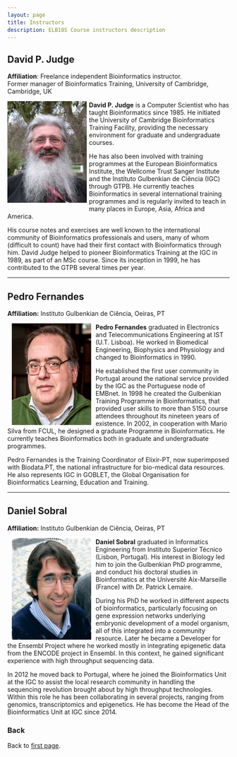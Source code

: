 ```yaml
---
layout: page
title: Instructors
description: ELB18S Course instructors description
---
```

## David P. Judge
**Affiliation**: Freelance independent Bioinformatics instructor.<br/> Former manager of Bioinformatics Training, University of Cambridge, Cambridge, UK

<img src="./Images/Instructors/David_Judge.jpg" height="230" width="180" align="left" style="margin-right: 1%; margin-bottom: 0.5em;">

**David P. Judge** is a Computer Scientist who has taught Bioinformatics since 1985. He initiated the University of Cambridge Bioinformatics Training Facility, providing the necessary environment for graduate and undergraduate courses. 

He has also been involved with training programmes at the European Bioinformatics Institute, the Wellcome Trust Sanger Institute and the Instituto Gulbenkian de Ciência (IGC) through GTPB. He currently teaches Bioinformatics in several international training programmes and is regularly invited to teach in many places in Europe, Asia, Africa and America.

His course notes and exercises are well known to the international community of Bioinformatics professionals and users, many of whom (difficult to count) have had their first contact with Bioinformatics through him. David Judge helped to pioneer Bioinformatics Training at the IGC in 1989, as part of an MSc course. Since its inception in 1999, he has contributed to the GTPB several times per year.

---

## Pedro Fernandes
**Affiliation:** Instituto Gulbenkian de Ciência, Oeiras, PT

  <img src="./Images/Instructors/Pedro_F.jpg" height="230" width="180" align="left" style="margin:0px 10px"> 

**Pedro Fernandes** graduated in Electronics and Telecommunications Engineering at IST (U.T. Lisboa). He worked in Biomedical Engineering, Biophysics and Physiology and changed to Bioinformatics in 1990. 

He established the first user community in Portugal around the national service provided by the IGC as the Portuguese node of EMBnet. In 1998 he created the Gulbenkian Training Programme in Bioinformatics, that provided user skills to more than 5150 course attendees throughout its nineteen years of existence. In 2002, in cooperation with Mario Silva from FCUL, he designed a graduate Programme in Bioinformatics. He currently teaches Bioinformatics both in graduate and undergraduate programmes. 

Pedro Fernandes is the Training Coordinator of Elixir-PT, now superimposed with Biodata.PT, the national infrastructure for bio-medical data resources. He also represents IGC in GOBLET, the Global Organisation for Bioinformatics Learning, Education and Training.

---

## Daniel Sobral
**Affiliation:** Instituto Gulbenkian de Ciência, Oeiras, PT

   <img src="./Images/Instructors/Daniel_Sobral.jpg" height="230" width="180" align="left" style="margin:0px 10px"> 

**Daniel Sobral** graduated in Informatics Engineering from Instituto Superior Técnico (Lisbon, Portugal). His interest in Biology led him to join the Gulbenkian PhD programme, and conduct his doctoral studies in Bioinformatics at the Université Aix-Marseille (France) with Dr. Patrick Lemaire. 

During his PhD he worked in different aspects of bioinformatics, particularly focusing on gene expression networks underlying embryonic development of a model organism, all of this integrated into a community resource. Later he became a Developer for the Ensembl Project where he worked mostly in integrating epigenetic data from the ENCODE project in Ensembl. In this context, he gained significant experience with high throughput sequencing data. 

In 2012 he moved back to Portugal, where he joined the Bioinformatics Unit at the IGC to assist the local research community in handling the sequencing revolution brought about by high throughput technologies. Within this role he has been collaborating in several projects, ranging from genomics, transcriptomics and epigenetics. He has become the Head of the Bioinformatics Unit at IGC since 2014. 



### Back

Back to [first page](https://maccardoso.github.io/ELB18S/).
